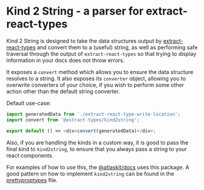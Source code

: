 # Kind 2 String - a parser for extract-react-types

Kind 2 String is designed to take the data structures output by [extract-react-types](https://www.npmjs.com/package/extract-react-types) and convert them to a (useful) string, as well as performing safe traversal through the output of `extract-react-types` so that trying to display information in your docs does not throw errors.

It exposes a `convert` method which allows you to ensure the data structure resolves to a string. It also exposes its `converter` object, allowing you to overwrite converters of your choice, if you wish to perform some other action other than the default string converter.

Default use-case:

```js
import generatedData from './extract-react-type-write-location';
import convert from '@extract-types/kind2string';

export default () => <div>convert(generatedData)</div>;
```

Also, if you are handling the kinds in a custom way, it is good to pass the final kind to `kind2string`, to ensure that you always pass a string to your react components.

For examples of how to use this, the [@atlaskit/docs](https://www.npmjs.com/package/@atlaskit/docs) uses this package. A good pattern on how to implement `kind2string` can be found in the [prettyproptypes](https://github.com/atlassian/extract-react-types/tree/master/packages/pretty-proptypes) file.
